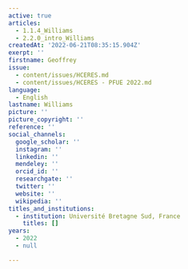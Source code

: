 ```yaml
---
active: true
articles:
  - 1.1.4_Williams
  - 2.2.0_intro_Williams
createdAt: '2022-06-21T08:35:15.904Z'
exerpt: ''
firstname: Geoffrey
issue:
  - content/issues/HCERES.md
  - content/issues/HCERES - PFUE 2022.md
language:
  - English
lastname: Williams
picture: ''
picture_copyright: ''
reference: ''
social_channels:
  google_scholar: ''
  instagram: ''
  linkedin: ''
  mendeley: ''
  orcid_id: ''
  researchgate: ''
  twitter: ''
  website: ''
  wikipedia: ''
titles_and_institutions:
  - institution: Université Bretagne Sud, France
    titles: []
years:
  - 2022
  - null

---
```


